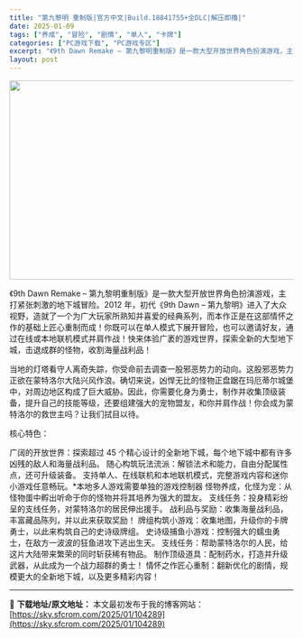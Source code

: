 ```yaml
---
title: "第九黎明 重制版|官方中文|Build.18841755+全DLC|解压即撸|"
date: 2025-01-09
tags: ["养成", "冒险", "剧情", "单人", "卡牌"]
categories: ["PC游戏下载", "PC游戏专区"]
excerpt: "《9th Dawn Remake – 第九黎明重制版》是一款大型开放世界角色扮演游戏，主打紧张刺激的地下城冒险。2012 年，初代《9th Dawn – 第九黎明》进入了大众视野，造就了一个为广大玩家所熟知并喜爱的经典系列，而本作正是在这部情怀之作的基础上匠心重制而成！你既可以在单人模式下展开冒险，&hellip;"
layout: post
---
```


<img class="aligncenter size-full wp-image-104281" src="https://sky.sfcrom.com/wp-content/uploads/2025/01/2025010907374648.webp" alt="" width="616" height="353" />

《9th Dawn Remake – 第九黎明重制版》是一款大型开放世界角色扮演游戏，主打紧张刺激的地下城冒险。2012 年，初代《9th Dawn – 第九黎明》进入了大众视野，造就了一个为广大玩家所熟知并喜爱的经典系列，而本作正是在这部情怀之作的基础上匠心重制而成！你既可以在单人模式下展开冒险，也可以邀请好友，通过在线或本地联机模式并肩作战！快来体验广袤的游戏世界，探索全新的大型地下城，击退成群的怪物，收割海量战利品！

当地的灯塔看守人离奇失踪，你受命前去调查一股邪恶势力的动向。这股邪恶势力正欲在蒙特洛尔大陆兴风作浪。确切来说，凶悍无比的怪物正盘踞在玛厄蒂尔城堡中，对周边地区构成了巨大威胁。因此，你需要化身为勇士，制作并收集顶级装备，提升自己的技能等级，还要组建强大的宠物盟友，和你并肩作战！你会成为蒙特洛尔的救世主吗？让我们拭目以待。

核心特色：

广阔的开放世界：探索超过 45 个精心设计的全新地下城，每个地下城中都有许多凶残的敌人和海量战利品。
随心构筑玩法流派：解锁法术和能力，自由分配属性点，还可升级装备。
支持单人、在线联机和本地联机模式，完整游戏内容和迷你小游戏任意畅玩。*本地多人游戏需要单独的游戏控制器
怪物养成，化怪为宠：从怪物蛋中孵出听命于你的怪物并将其培养为强大的盟友。
支线任务：投身精彩纷呈的支线任务，对蒙特洛尔的居民伸出援手。
战利品与奖励：收集海量战利品，丰富藏品陈列，并以此来获取奖励！
牌组构筑小游戏：收集地图，升级你的卡牌勇士，以此来构筑自己的史诗级牌组。
史诗级捕鱼小游戏：控制强大的蠕虫勇士，在敌方一波波的狂鱼进攻下逃出生天。
支线任务：帮助蒙特洛尔的人民，给这片大陆带来繁荣的同时斩获稀有物品。
制作顶级道具：配制药水，打造并升级武器，从此成为一个战力超群的勇士！
情怀之作匠心重制：翻新优化的剧情，规模更大的全新地下城，以及更多精彩内容！

---
📖 **下载地址/原文地址：** 本文最初发布于我的博客网站：[https://sky.sfcrom.com/2025/01/104289](https://sky.sfcrom.com/2025/01/104289)
